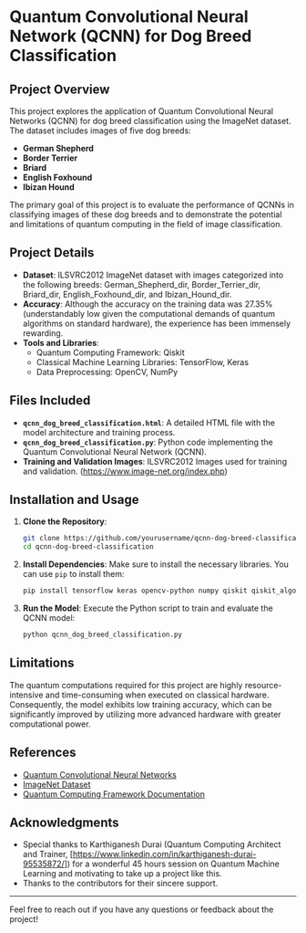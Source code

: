 # Quantum Convolutional Neural Network (QCNN) for Dog Breed Classification

## Project Overview

This project explores the application of Quantum Convolutional Neural Networks (QCNN) for dog breed classification using the ImageNet dataset. The dataset includes images of five dog breeds:

- **German Shepherd**
- **Border Terrier**
- **Briard**
- **English Foxhound**
- **Ibizan Hound**

The primary goal of this project is to evaluate the performance of QCNNs in classifying images of these dog breeds and to demonstrate the potential and limitations of quantum computing in the field of image classification.

## Project Details

- **Dataset**: ILSVRC2012 ImageNet dataset with images categorized into the following breeds: German_Shepherd_dir, Border_Terrier_dir, Briard_dir, English_Foxhound_dir, and Ibizan_Hound_dir.
- **Accuracy**: Although the accuracy on the training data was 27.35% (understandably low given the computational demands of quantum algorithms on standard hardware), the experience has been immensely rewarding.
- **Tools and Libraries**:
  - Quantum Computing Framework: Qiskit
  - Classical Machine Learning Libraries: TensorFlow, Keras
  - Data Preprocessing: OpenCV, NumPy

## Files Included

- **`qcnn_dog_breed_classification.html`**: A detailed HTML file with the model architecture and training process.
- **`qcnn_dog_breed_classification.py`**: Python code implementing the Quantum Convolutional Neural Network (QCNN).
- **Training and Validation Images**: ILSVRC2012 Images used for training and validation. (https://www.image-net.org/index.php)

## Installation and Usage

1. **Clone the Repository**:
    ```bash
    git clone https://github.com/yourusername/qcnn-dog-breed-classification.git
    cd qcnn-dog-breed-classification
    ```

2. **Install Dependencies**:
    Make sure to install the necessary libraries. You can use `pip` to install them:
    ```bash
    pip install tensorflow keras opencv-python numpy qiskit qiskit_algorithms qiskit_machine_learning.algorithms 
    ```

3. **Run the Model**:
    Execute the Python script to train and evaluate the QCNN model:
    ```bash
    python qcnn_dog_breed_classification.py
    ```

## Limitations

The quantum computations required for this project are highly resource-intensive and time-consuming when executed on classical hardware. Consequently, the model exhibits low training accuracy, which can be significantly improved by utilizing more advanced hardware with greater computational power.

## References

- [Quantum Convolutional Neural Networks](https://qiskit-community.github.io/qiskit-machine-learning/tutorials/11_quantum_convolutional_neural_networks.html)
- [ImageNet Dataset](https://www.image-net.org/)
- [Quantum Computing Framework Documentation](https://docs.quantum.ibm.com/api/qiskit)

## Acknowledgments

- Special thanks to Karthiganesh Durai (Quantum Computing Architect and Trainer, [https://www.linkedin.com/in/karthiganesh-durai-95535872/]) for a wonderful 45 hours session on Quantum Machine Learning and motivating to take up a project like this.
- Thanks to the contributors for their sincere support.

---

Feel free to reach out if you have any questions or feedback about the project!

